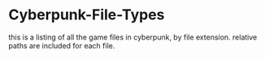 # Cyberpunk-File-Types
this is a listing of all the game files in cyberpunk, by file extension. relative paths are included for each file. 
